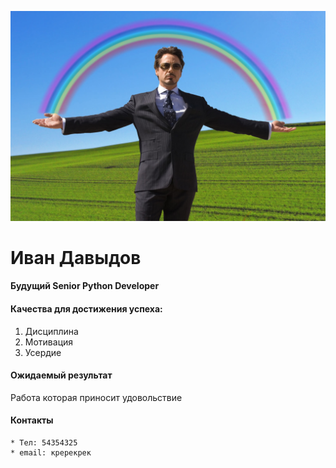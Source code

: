 ![это я](%D0%BC%D0%B5%D0%BC.jpg)

# Иван Давыдов

#### Будущий Senior Python Developer

#### Качества для достижения успеха:

1. Дисциплина
2. Мотивация
3. Усердие

#### Ожидаемый результат

Работа которая приносит удовольствие


#### Контакты
```
* Тел: 54354325
* email: кререкрек
```